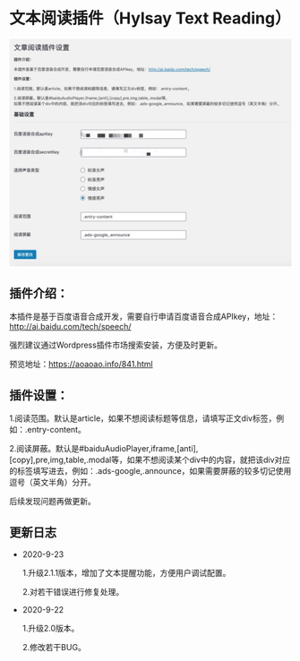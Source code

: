 # 文本阅读插件（Hylsay Text Reading）
![Hylsay Text Reading](https://github.com/hylsay/Hylsay-Text-Reading/blob/master/assets/screenshot-1.png)


## 插件介绍：

本插件是基于百度语音合成开发，需要自行申请百度语音合成APIkey，地址：http://ai.baidu.com/tech/speech/

强烈建议通过Wordpress插件市场搜索安装，方便及时更新。

预览地址：https://aoaoao.info/841.html

## 插件设置：

1.阅读范围。默认是article，如果不想阅读标题等信息，请填写正文div标签，例如：.entry-content。

2.阅读屏蔽。默认是#baiduAudioPlayer,iframe,[anti],[copy],pre,img,table,.modal等，如果不想阅读某个div中的内容，就把该div对应的标签填写进去，例如：.ads-google,.announce，如果需要屏蔽的较多切记使用逗号（英文半角）分开。

后续发现问题再做更新。

## 更新日志

- 2020-9-23

  1.升级2.1.1版本，增加了文本提醒功能，方便用户调试配置。
  
  2.对若干错误进行修复处理。

- 2020-9-22

  1.升级2.0版本。
  
  2.修改若干BUG。
